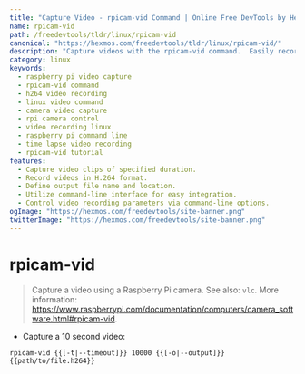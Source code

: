 ```yaml
---
title: "Capture Video - rpicam-vid Command | Online Free DevTools by Hexmos"
name: rpicam-vid
path: /freedevtools/tldr/linux/rpicam-vid
canonical: "https://hexmos.com/freedevtools/tldr/linux/rpicam-vid/"
description: "Capture videos with the rpicam-vid command.  Easily record video clips from your Raspberry Pi camera. Free online tool, no registration required."
category: linux
keywords:
  - raspberry pi video capture
  - rpicam-vid command
  - h264 video recording
  - linux video command
  - camera video capture
  - rpi camera control
  - video recording linux
  - raspberry pi command line
  - time lapse video recording
  - rpicam-vid tutorial
features:
  - Capture video clips of specified duration.
  - Record videos in H.264 format.
  - Define output file name and location.
  - Utilize command-line interface for easy integration.
  - Control video recording parameters via command-line options.
ogImage: "https://hexmos.com/freedevtools/site-banner.png"
twitterImage: "https://hexmos.com/freedevtools/site-banner.png"
---
```


# rpicam-vid

> Capture a video using a Raspberry Pi camera.
> See also: `vlc`.
> More information: <https://www.raspberrypi.com/documentation/computers/camera_software.html#rpicam-vid>.

- Capture a 10 second video:

`rpicam-vid {{[-t|--timeout]}} 10000 {{[-o|--output]}} {{path/to/file.h264}}`
